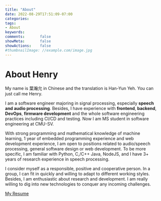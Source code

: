 ```yaml
---
title: "About"
date: 2022-08-29T17:51:09-07:00
categories:
tags:
- About
keywords:
comments:       false
showMeta:       false
showActions:    false
#thumbnailImage: //example.com/image.jpg
---
```

# About Henry
My name is 葉瀚允 in Chinese and the translation is Han-Yun Yeh. You can just call me Henry.

I am a software engineer majoring in signal processing, especially **speech and audio processing**. Besides, I have experience with **frontend**, **backend**, **DevOps**, **firmware development** and the whole software engineering practices including CI/CD and testing. Now I am MS student in software engineering at CMU-SV.

With strong programming and mathematical knowledge of machine learning, 1 year of embedded programming experience and web development experience, I am open to positions related to audio/speech processing, general software design or web development. To be more specific, I am familiar with Python, C,/C++ Java, NodeJS, and I have 3+ years of research experience in speech processing.

I consider myself as a responsible, positive and cooperative person. In a group, I can fit in quickly and willing to adapt to different working styles. Besides, I am enthusiastic about research and development. I am really willing to dig into new technologies to conquer any incoming challenges.

[My Resume](https://github.com/henry034/Resume-CV/blob/master/resume.pdf)